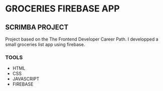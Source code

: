 # GROCERIES FIREBASE APP

## SCRIMBA PROJECT

Project based on the The Frontend Developer Career Path.
I developped a small groceries list app using firebase. 

### TOOLS

- HTML
- CSS
- JAVASCRIPT
- FIREBASE